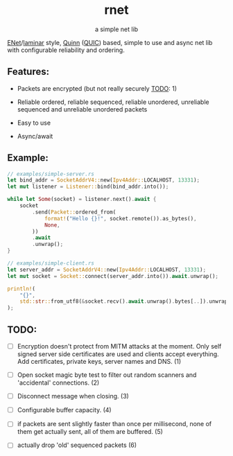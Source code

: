 <div align="center">

# rnet

a simple net lib

</div>

[ENet](http://enet.bespin.org/)/[laminar](https://github.com/TimonPost/laminar)
style, [Quinn](https://github.com/quinn-rs/quinn) ([QUIC](https://en.wikipedia.org/wiki/QUIC))
based, simple to use and async net lib with configurable reliability and ordering.

## Features:

 - Packets are encrypted (but not really securely [TODO](#todo): 1)
 
 - Reliable ordered, reliable sequenced, reliable unordered, unreliable sequenced and unreliable unordered packets
 
 - Easy to use
 
 - Async/await

## Example:

```rust
// examples/simple-server.rs
let bind_addr = SocketAddrV4::new(Ipv4Addr::LOCALHOST, 13331);
let mut listener = Listener::bind(bind_addr.into());

while let Some(socket) = listener.next().await {
    socket
        .send(Packet::ordered_from(
            format!("Hello {}!", socket.remote()).as_bytes(),
            None,
        ))
        .await
        .unwrap();
}

// examples/simple-client.rs
let server_addr = SocketAddrV4::new(Ipv4Addr::LOCALHOST, 13331);
let mut socket = Socket::connect(server_addr.into()).await.unwrap();

println!(
    "{}",
    std::str::from_utf8(&socket.recv().await.unwrap().bytes[..]).unwrap()
);
```

## TODO:

- [ ] Encryption doesn't protect
      from MITM attacks at the moment.
      Only self signed server side
      certificates are used and clients
      accept everything. Add certificates,
      private keys, server names and DNS. (1)

- [ ] Open socket magic byte test to
      filter out random scanners and
      'accidental' connections. (2)

- [ ] Disconnect message when closing. (3)

- [ ] Configurable buffer capacity. (4)

- [ ] if packets are sent slightly faster
      than once per millisecond, none of them
      get actually sent, all of them are buffered. (5)

- [ ] actually drop 'old' sequenced packets (6)
